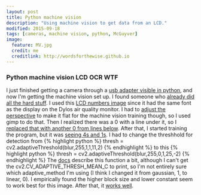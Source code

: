```yaml
---
layout: post
title: Python machine vision
description: "Using machine vision to get data from an LCD."
modified: 2015-09-18
tags: [cameras, machine vision, python, McGuyver]
image:
  feature: MV.jpg
  credit: me
  creditlink: http://wordsforthewise.github.io
---
```


### Python machine vision LCD OCR WTF

I just finished getting a camera through a <a href="http://wordsforthewise.github.io/easyCAP">usb adapter visible in python</a>, and now I'm getting the machine vision set up.  I found someone who <a href="">already did all the hard stuff</a>.  I used this <a href="http://dangerousprototypes.com/docs/File:Lcd-numbers.jpg">LCD numbers image</a> since it had the same font as the display on the Dylos air quality monitor.  I had to <a href="persp.png">adjust the perspective</a> to make it flat for the machine vision training though, so I used gimp to do that.  Then I realized there was a 0 with a line under it, so I <a href="bad0.png">replaced that with another 0 from lines below</a>.  After that, I started training the program, but it was <a href="4-1.png">seeing 4s and 1s</a>.  I had to change the threshhold for detection from 
{% highlight python %}
thresh = cv2.adaptiveThreshold(blur,255,1,1,11,2)
{% endhighlight %}
to this
{% highlight python %}
thresh = cv2.adaptiveThreshold(blur,255,0,1,25,-2)
{% endhighlight %}
The <a href="http://docs.opencv.org/modules/imgproc/doc/miscellaneous_transformations.html">docs</a> describe this function a bit, although I can't get the cv2.CV_ADAPTIVE_THRESH_MEAN_C to print, so I'm not entirely sure which adaptive_method I'm using (I think I changed it from gaussian, 1, to linear, 0).  I empirically found the higher block size and lower constant seem to work best for this image.  After that, it <a href="images/yay.png">works well</a>.
